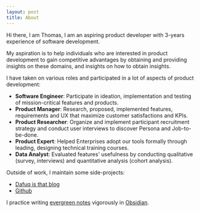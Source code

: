 ```yaml
---
layout: post
title: About
---
```


Hi there, I am Thomas, I am an aspiring product developer with 3-years experience of software development.

My aspiration is to help individuals who are interested in product development to gain competitive advantages by obtaining and providing insights on these domains, and insights on how to obtain insights.

I have taken on various roles and participated in a lot of aspects of product development:

- **Software Engineer**: Participate in ideation, implementation and testing of mission-critical features and products.
- **Product Manager**: Research, proposed, implemented features, requirements and UX that maximize customer satisfactions and KPIs.
- **Product Researcher**: Organize and implement participant recruitment strategy and conduct user interviews to discover Persona and Job-to-be-done.
- **Product Expert**: Helped Enterprises adopt our tools formally through leading, designing technical training courses.
- **Data Analyst**: Evaluated features' usefulness by conducting qualitative (survey, interviews) and quantitative analysis (cohort analysis).

Outside of work, I maintain some side-projects:

- [Dafuq is that blog](https://dafuqisthatblog.wordpress.com/)
- [Github](https://github.com/minhthanh3145)

I practice writing [evergreen notes](https://notes.andymatuschak.org/Evergreen_notes) vigorously in [Obsidian](http://obsidian.md/).
